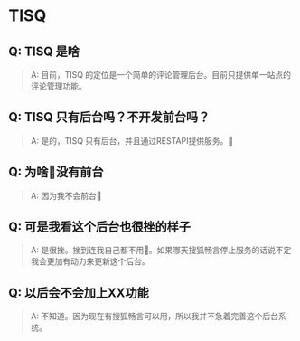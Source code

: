 # TISQ
## Q: TISQ 是啥  
> A: 目前，TISQ 的定位是一个简单的评论管理后台。目前只提供单一站点的评论管理功能。

## Q: TISQ 只有后台吗？不开发前台吗？
> A: 是的，TISQ 只有后台，并且通过RESTAPI提供服务。

## Q: 为啥没有前台
> A: 因为我不会前台🌚

## Q: 可是我看这个后台也很挫的样子
> A: 是很挫。挫到连我自己都不用🌚。如果哪天搜狐畅言停止服务的话说不定我会更加有动力来更新这个后台。

## Q: 以后会不会加上XX功能
> A: 不知道。因为现在有搜狐畅言可以用，所以我并不急着完善这个后台系统。